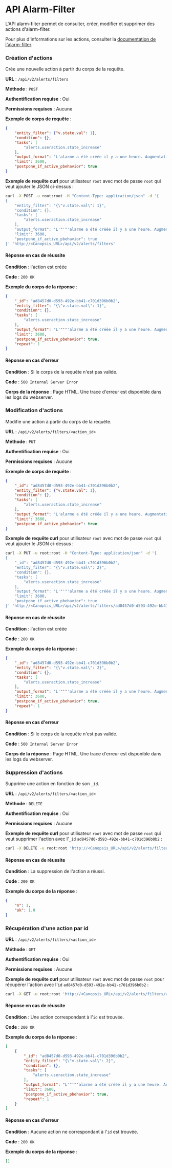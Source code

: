 # API Alarm-Filter

L'API alarm-filter permet de consulter, créer, modifier et supprimer des actions d'alarm-filter.

Pour plus d'informations sur les actions, consulter la [documentation de l'alarm-filter](../../guide-administration/moteurs/moteur-alerts-alarm-filter.md).

### Création d'actions

Crée une nouvelle action à partir du corps de la requête.

**URL** : `/api/v2/alerts/filters`

**Méthode** : `POST`

**Authentification requise** : Oui

**Permissions requises** : Aucune

**Exemple de corps de requête** :
```json
{
    "entity_filter": {"v.state.val": 1},
    "condition": {},
    "tasks": [
        "alerts.useraction.state_increase"
    ],
    "output_format": "L'alarme a été créée il y a une heure. Augmentation automatique de son état.",
    "limit": 3600,
    "postpone_if_active_pbehavior": true
}
```

**Exemple de requête curl** pour utilisateur `root` avec mot de passe `root` qui veut ajouter le JSON ci-dessus :

```sh
curl -X POST -u root:root -H "Content-Type: application/json" -d '{
{
    "entity_filter": "{\"v.state.val\": 1}",
    "condition": {},
    "tasks": [
        "alerts.useraction.state_increase"
    ],
    "output_format": "L'"'"'alarme a été créée il y a une heure. Augmentation automatique de son état.",
    "limit": 3600,
    "postpone_if_active_pbehavior": true
}' 'http://<Canopsis_URL>/api/v2/alerts/filters'
```

#### Réponse en cas de réussite

**Condition** : l'action est créée

**Code** : `200 OK`

**Exemple du corps de la réponse** :

```json
{
    "_id": "ad8457d0-d593-492e-bb41-c701d396b0b2",
    "entity_filter": "{\"v.state.val\": 1}",
    "condition": {},
    "tasks": [
        "alerts.useraction.state_increase"
    ],
    "output_format": "L'"'"'alarme a été créée il y a une heure. Augmentation automatique de son état.",
    "limit": 3600,
    "postpone_if_active_pbehavior": true,
    "repeat": 1
}
```

#### Réponse en cas d'erreur

**Condition** : Si le corps de la requête n'est pas valide.

**Code** : `500 Internal Server Error`

**Corps de la réponse** : Page HTML. Une trace d'erreur est disponible dans les logs du webserver.

### Modification d'actions

Modifie une action à partir du corps de la requête.

**URL** : `/api/v2/alerts/filters/<action_id>`

**Méthode** : `PUT`

**Authentification requise** : Oui

**Permissions requises** : Aucune

**Exemple de corps de requête** :
```json
{
    "_id": "ad8457d0-d593-492e-bb41-c701d396b0b2",
    "entity_filter": {"v.state.val": 1},
    "condition": {},
    "tasks": [
        "alerts.useraction.state_increase"
    ],
    "output_format": "L'alarme a été créée il y a une heure. Augmentation automatique de son état.",
    "limit": 3600,
    "postpone_if_active_pbehavior": true
}
```

**Exemple de requête curl** pour utilisateur `root` avec mot de passe `root` qui veut ajouter le JSON ci-dessus :

```sh
curl -X PUT -u root:root -H "Content-Type: application/json" -d '{
{
    "_id": "ad8457d0-d593-492e-bb41-c701d396b0b2",
    "entity_filter": "{\"v.state.val\": 2}",
    "condition": {},
    "tasks": [
        "alerts.useraction.state_increase"
    ],
    "output_format": "L'"'"'alarme a été créée il y a une heure. Augmentation automatique de son état.",
    "limit": 3600,
    "postpone_if_active_pbehavior": true
}' 'http://<Canopsis_URL>/api/v2/alerts/filters/ad8457d0-d593-492e-bb41-c701d396b0b2'
```

#### Réponse en cas de réussite

**Condition** : l'action est créée

**Code** : `200 OK`

**Exemple du corps de la réponse** :

```json
{
    "_id": "ad8457d0-d593-492e-bb41-c701d396b0b2",
    "entity_filter": "{\"v.state.val\": 2}",
    "condition": {},
    "tasks": [
        "alerts.useraction.state_increase"
    ],
    "output_format": "L'"'"'alarme a été créée il y a une heure. Augmentation automatique de son état.",
    "limit": 3600,
    "postpone_if_active_pbehavior": true,
    "repeat": 1
}
```

#### Réponse en cas d'erreur

**Condition** : Si le corps de la requête n'est pas valide.

**Code** : `500 Internal Server Error`

**Corps de la réponse** : Page HTML. Une trace d'erreur est disponible dans les logs du webserver.

### Suppression d'actions

Supprime une action en fonction de son `_id`.

**URL** : `/api/v2/alerts/filters/<action_id>`

**Méthode** : `DELETE`

**Authentification requise** : Oui

**Permissions requises** : Aucune

**Exemple de requête curl** pour utilisateur `root` avec mot de passe `root` qui veut supprimer l'action avec l'`_id` `ad8457d0-d593-492e-bb41-c701d396b0b2` :

```sh
curl -X DELETE -u root:root 'http://<Canopsis_URL>/api/v2/alerts/filters/ad8457d0-d593-492e-bb41-c701d396b0b2'
```

#### Réponse en cas de réussite

**Condition** : La suppression de l'action a réussi.

**Code** : `200 OK`

**Exemple du corps de la réponse** :

```json
{
    "n": 1,
    "ok": 1.0
}
```

### Récupération d'une action par id

**URL** : `/api/v2/alerts/filters/<action_id>`

**Méthode** : `GET`

**Authentification requise** : Oui

**Permissions requises** : Aucune

**Exemple de requête curl** pour utilisateur `root` avec mot de passe `root` pour récupérer l'action avec l'`id` `ad8457d0-d593-492e-bb41-c701d396b0b2` :

```sh
curl -X GET -u root:root 'http://<Canopsis_URL>/api/v2/alerts/filters/ad8457d0-d593-492e-bb41-c701d396b0b2'
```

#### Réponse en cas de réussite

**Condition** : Une action correspondant à l'`id` est trouvée.

**Code** : `200 OK`

**Exemple du corps de la réponse** :

```json
[
    {
        "_id": "ad8457d0-d593-492e-bb41-c701d396b0b2",
        "entity_filter": "{\"v.state.val\": 2}",
        "condition": {},
        "tasks": [
            "alerts.useraction.state_increase"
        ],
        "output_format": "L'"'"'alarme a été créée il y a une heure. Augmentation automatique de son état.",
        "limit": 3600,
        "postpone_if_active_pbehavior": true,
        "repeat": 1
    }
]
```

#### Réponse en cas d'erreur

**Condition** : Aucune action ne correspondant à l'`id` est trouvée.

**Code** : `200 OK`

**Exemple du corps de la réponse** :

```json
[]
```